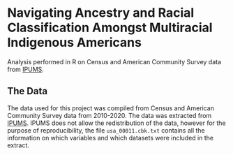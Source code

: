 # Navigating Ancestry and Racial Classification Amongst Multiracial Indigenous Americans

Analysis performed in R on Census and American Community Survey data from [IPUMS](https://www.ipums.org/).

## The Data

The data used for this project was compiled from Census and American Community Survey data from 2010-2020. The data was extracted from [IPUMS](https://www.ipums.org/). IPUMS does not allow the redistribution of the data, however for the purpose of reproducibility, the file `usa_00011.cbk.txt` contains all the information on which variables and which datasets were included in the extract.
